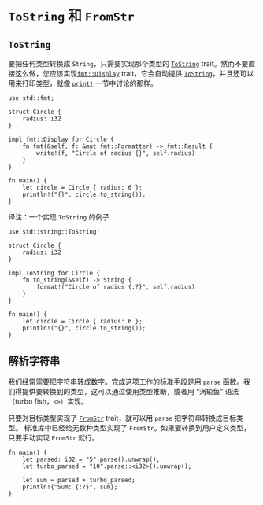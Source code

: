 # `ToString` 和 `FromStr`

## `ToString`

要把任何类型转换成 `String`，只需要实现那个类型的 [`ToString`] trait。然而不要直接这么做，您应该实现[`fmt::Display`][Display] trait，它会自动提供 [`ToString`]，并且还可以用来打印类型，就像 [`print!`][print] 一节中讨论的那样。


```rust,editable
use std::fmt;

struct Circle {
    radius: i32
}

impl fmt::Display for Circle {
    fn fmt(&self, f: &mut fmt::Formatter) -> fmt::Result {
        write!(f, "Circle of radius {}", self.radius)
    }
}

fn main() {
    let circle = Circle { radius: 6 };
    println!("{}", circle.to_string());
}
```

译注：一个实现 `ToString` 的例子

```rust,editable
use std::string::ToString;

struct Circle {
    radius: i32
}

impl ToString for Circle {
    fn to_string(&self) -> String {
        format!("Circle of radius {:?}", self.radius)
    }
}

fn main() {
    let circle = Circle { radius: 6 };
    println!("{}", circle.to_string());
}
```

## 解析字符串

我们经常需要把字符串转成数字。完成这项工作的标准手段是用 [`parse`] 函数。我们得提供要转换到的类型，这可以通过使用类型推断，或者用 “涡轮鱼” 语法（turbo fish，`<>`）实现。

只要对目标类型实现了 [`FromStr`] trait，就可以用 `parse` 把字符串转换成目标类型。
标准库中已经给无数种类型实现了 `FromStr`。如果要转换到用户定义类型，只要手动实现
 `FromStr` 就行。

```rust,editable
fn main() {
    let parsed: i32 = "5".parse().unwrap();
    let turbo_parsed = "10".parse::<i32>().unwrap();

    let sum = parsed + turbo_parsed;
    println!{"Sum: {:?}", sum};
}
```

[`ToString`]: https://rustwiki.org/zh-CN/std/string/trait.ToString.html
[Display]: https://rustwiki.org/zh-CN/std/fmt/trait.Display.html
[print]: ../hello/print.md
[`parse`]: https://rustwiki.org/zh-CN/std/primitive.str.html#method.parse
[`FromStr`]: https://rustwiki.org/zh-CN/std/str/trait.FromStr.html
